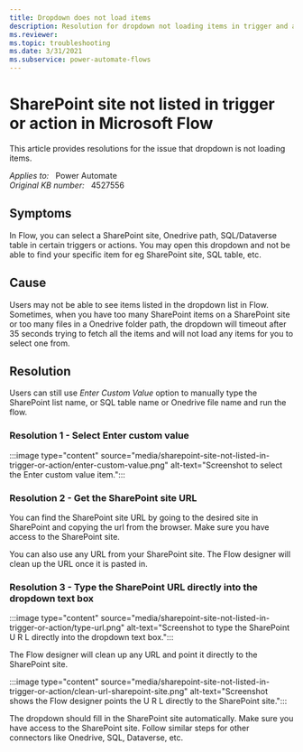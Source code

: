 ```yaml
---
title: Dropdown does not load items
description: Resolution for dropdown not loading items in trigger and actions.
ms.reviewer: 
ms.topic: troubleshooting
ms.date: 3/31/2021
ms.subservice: power-automate-flows
---
```

# SharePoint site not listed in trigger or action in Microsoft Flow

This article provides resolutions for the issue that dropdown is not loading items.

_Applies to:_ &nbsp; Power Automate  
_Original KB number:_ &nbsp; 4527556

## Symptoms

In Flow, you can select a SharePoint site, Onedrive path, SQL/Dataverse table in certain triggers or actions. You may open this dropdown and not be able to find your specific item for eg SharePoint site, SQL table, etc.

## Cause

Users may not be able to see items listed in the dropdown list in Flow. Sometimes, when you have too many SharePoint items on a SharePoint site or too many files in a Onedrive folder path, the dropdown will timeout after 35 seconds trying to fetch all the items and will not load any items for you to select one from.

## Resolution

Users can still use _Enter Custom Value_ option to manually type the SharePoint list name, or SQL table name or Onedrive file name and run the flow.

### Resolution 1 - Select Enter custom value

:::image type="content" source="media/sharepoint-site-not-listed-in-trigger-or-action/enter-custom-value.png" alt-text="Screenshot to select the Enter custom value item.":::

### Resolution 2 - Get the SharePoint site URL

You can find the SharePoint site URL by going to the desired site in SharePoint and copying the url from the browser. Make sure you have access to the SharePoint site.

You can also use any URL from your SharePoint site. The Flow designer will clean up the URL once it is pasted in.

### Resolution 3 - Type the SharePoint URL directly into the dropdown text box

:::image type="content" source="media/sharepoint-site-not-listed-in-trigger-or-action/type-url.png" alt-text="Screenshot to type the SharePoint U R L directly into the dropdown text box.":::

The Flow designer will clean up any URL and point it directly to the SharePoint site.

:::image type="content" source="media/sharepoint-site-not-listed-in-trigger-or-action/clean-url-sharepoint-site.png" alt-text="Screenshot shows the Flow designer points the U R L directly to the SharePoint site.":::

The dropdown should fill in the SharePoint site automatically. Make sure you have access to the SharePoint site. Follow similar steps for other connectors like Onedrive, SQL, Dataverse, etc. 
